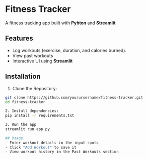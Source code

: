 # Fitness Tracker 
A fitness tracking app built with **Pyhton** and **Streamlit**

## Features 
- Log workouts (exercise, duration, and calories burned).
- View past workouts
- Interactive UI using **Streamlit** 

## Installation 
1. Clone the Repository: 
 ```sh 
 git clone https://github.com/yourursername/fitness-tracker.git
 cd fitness-tracker 

2. Install dependencies:
pip install -r requirements.txt 

3. Run the app 
streamlit run app.py

## Usage 
- Enter workout details in the input spots 
- Click "Add Workout" to save it 
- View workout history in the Past Workouts section 
